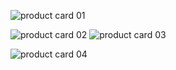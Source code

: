 ![product card 01](https://github.com/kongarasan/Unique_Page_Projects/assets/117347101/ef1f778b-8910-4651-875e-0ade72e8f344)

![product card 02](https://github.com/kongarasan/Unique_Page_Projects/assets/117347101/275458fc-a6e5-4915-941e-2d559817e856)
![product card 03](https://github.com/kongarasan/Unique_Page_Projects/assets/117347101/d5dd6ff3-2614-4576-a5bf-9b3d92454419)

![product card 04](https://github.com/kongarasan/Unique_Page_Projects/assets/117347101/8fc2fd4d-0357-483c-a9f6-f3a2e6591496)

